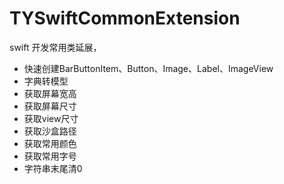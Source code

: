# TYSwiftCommonExtension
swift 开发常用类延展，

* 快速创建BarButtonItem、Button、Image、Label、ImageView
* 字典转模型
* 获取屏幕宽高
* 获取屏幕尺寸
* 获取view尺寸
* 获取沙盒路径
* 获取常用颜色
* 获取常用字号
* 字符串末尾清0
